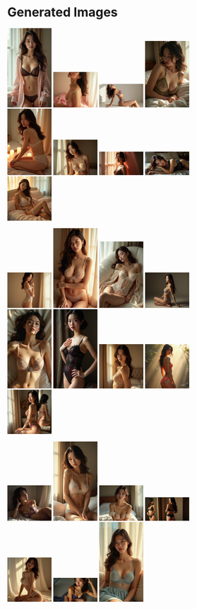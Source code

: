 # Generated Images



<img src="2025_08_16_01.webp" width="100"/> <img src="2025_08_16_02.webp" width="100"/> <img src="2025_08_16_03.webp" width="100"/> <img src="2025_08_16_04.webp" width="100"/> <img src="2025_08_16_05.webp" width="100"/> <img src="2025_08_16_06.webp" width="100"/> <img src="2025_08_16_07.webp" width="100"/> <img src="2025_08_16_08.webp" width="100"/> <img src="2025_08_16_09.webp" width="100"/>

<img src="2025_08_16_10.webp" width="100"/> <img src="2025_08_16_11.webp" width="100"/> <img src="2025_08_16_12.webp" width="100"/> <img src="2025_08_16_13.webp" width="100"/> <img src="2025_08_16_14.webp" width="100"/> <img src="2025_08_16_15.webp" width="100"/> <img src="2025_08_16_16.webp" width="100"/> <img src="2025_08_16_17.webp" width="100"/> <img src="2025_08_16_18.webp" width="100"/>

<img src="2025_08_16_19.webp" width="100"/> <img src="2025_08_16_20.webp" width="100"/> <img src="2025_08_16_21.webp" width="100"/> <img src="2025_08_16_22.webp" width="100"/> <img src="2025_08_16_23.webp" width="100"/> <img src="2025_08_16_24.webp" width="100"/> <img src="2025_08_16_25.webp" width="100"/>